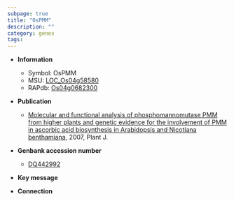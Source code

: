 ```yaml
---
subpage: true
title: "OsPMM"
description: ""
category: genes
tags: 
---
```


* **Information**  
    + Symbol: OsPMM  
    + MSU: [LOC_Os04g58580](http://rice.plantbiology.msu.edu/cgi-bin/ORF_infopage.cgi?orf=LOC_Os04g58580)  
    + RAPdb: [Os04g0682300](http://rapdb.dna.affrc.go.jp/viewer/gbrowse_details/irgsp1?name=Os04g0682300)  

* **Publication**  
    + [Molecular and functional analysis of phosphomannomutase PMM from higher plants and genetic evidence for the involvement of PMM in ascorbic acid biosynthesis in Arabidopsis and Nicotiana benthamiana](http://www.ncbi.nlm.nih.gov/pubmed?term=Molecular+and+functional+analysis+of+phosphomannomutase+PMM+from+higher+plants+and+genetic+evidence+for+the+involvement+of+PMM+in+ascorbic+acid+biosynthesis+in+Arabidopsis+and+Nicotiana+benthamiana%5BTitle%5D), 2007, Plant J.

* **Genbank accession number**  
    + [DQ442992](http://www.ncbi.nlm.nih.gov/nuccore/DQ442992)

* **Key message**  

* **Connection**  



